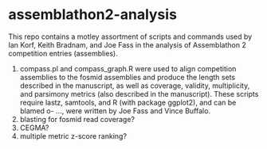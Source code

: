 assemblathon2-analysis
======================

This repo contains a motley assortment of scripts and commands used by Ian Korf, Keith Bradnam, and Joe Fass in the analysis of Assemblathon 2 competition entries (assemblies).

1. compass.pl and compass_graph.R were used to align competition assemblies to the fosmid assemblies and produce the length sets described in the manuscript, as well as coverage, validity, multiplicity, and parsimony metrics (also described in the manuscript). These scripts require lastz, samtools, and R (with package ggplot2), and can be blamed o- ..., were written by Joe Fass and Vince Buffalo.
2. blasting for fosmid read coverage?
3. CEGMA?
4. multiple metric z-score ranking?

